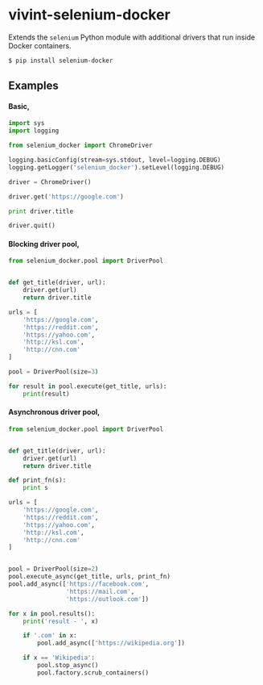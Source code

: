 # vivint-selenium-docker

Extends the `selenium` Python module with additional drivers that run inside Docker containers.

```bash
$ pip install selenium-docker
```

## Examples

#### Basic,

```python
import sys
import logging

from selenium_docker import ChromeDriver

logging.basicConfig(stream=sys.stdout, level=logging.DEBUG)
logging.getLogger('selenium_docker').setLevel(logging.DEBUG)

driver = ChromeDriver()

driver.get('https://google.com')

print driver.title

driver.quit()
```

#### Blocking driver pool,

```python
from selenium_docker.pool import DriverPool


def get_title(driver, url):
    driver.get(url)
    return driver.title

urls = [
    'https://google.com',
    'https://reddit.com',
    'https://yahoo.com',
    'http://ksl.com',
    'http://cnn.com'
]

pool = DriverPool(size=3)

for result in pool.execute(get_title, urls):
    print(result)
```

#### Asynchronous driver pool,

```python
from selenium_docker.pool import DriverPool


def get_title(driver, url):
    driver.get(url)
    return driver.title

def print_fn(s):
    print s

urls = [
    'https://google.com',
    'https://reddit.com',
    'https://yahoo.com',
    'http://ksl.com',
    'http://cnn.com'
]


pool = DriverPool(size=2)
pool.execute_async(get_title, urls, print_fn)
pool.add_async(['https://facebook.com',
                'https://mail.com',
                'https://outlook.com'])

for x in pool.results():
    print('result - ', x)

    if '.com' in x:
        pool.add_async(['https://wikipedia.org'])

    if x == 'Wikipedia':
        pool.stop_async()
        pool.factory.scrub_containers()
```
